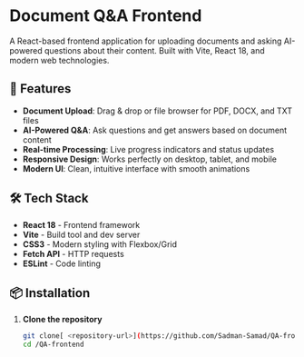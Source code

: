 # Document Q&A Frontend

A React-based frontend application for uploading documents and asking AI-powered questions about their content. Built with Vite, React 18, and modern web technologies.

## 🚀 Features

- **Document Upload**: Drag & drop or file browser for PDF, DOCX, and TXT files
- **AI-Powered Q&A**: Ask questions and get answers based on document content
- **Real-time Processing**: Live progress indicators and status updates
- **Responsive Design**: Works perfectly on desktop, tablet, and mobile
- **Modern UI**: Clean, intuitive interface with smooth animations

## 🛠 Tech Stack

- **React 18** - Frontend framework
- **Vite** - Build tool and dev server
- **CSS3** - Modern styling with Flexbox/Grid
- **Fetch API** - HTTP requests
- **ESLint** - Code linting

## 📦 Installation

1. **Clone the repository**
   ```bash
   git clone[ <repository-url>](https://github.com/Sadman-Samad/QA-frontend)
   cd /QA-frontend
